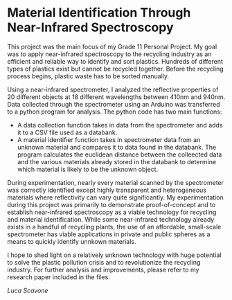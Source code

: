 # Material Identification Through Near-Infrared Spectroscopy

This project was the main focus of my Grade 11 Personal Project. My goal was to apply near-infrared spectroscopy to the recycling industry as an efficient and reliable way to identify and sort plastics. Hundreds of different types of plastics exist but cannot be recycled together. Before the recycling process begins, plastic waste has to be sorted manually.

Using a near-infrared spectrometer, I analyzed the reflective properties of 20 different objects at 18 different wavelengths between 410nm and 940nm. Data collected through the spectrometer using an Arduino was transferred to a python program for analysis. The python code has two main functions:

- A data collection function takes in data from the spectrometer and adds it to a CSV file used as a databank.
- A material identifier function takes in spectrometer data from an unknown material and compares it to data found in the databank. The program calculates the euclidean distance between the colleected data and the various materials already stored in the databank to determine which material is likely to be the unknown object. 

During experimentation, nearly every material scanned by the spectrometer was correctly identified except highly transparent and heterogeneous materials where reflectivity can vary quite significantly. My experimentation during this project was primarily to demonstrate proof-of-concept and to establish near-infrared spectroscopy as a viable technology for recycling and material identification. While some near-infrared technology already exists in a handful of recycling plants, the use of an affordable, small-scale spectrometer has viable applications in private and public spheres as a means to quickly identify unnkown materials.

I hope to shed light on a relatively unknown technology with huge potential to solve the plastic pollution crisis and to revolutionize the recycling industry. For further analysis and improvements, please refer to my research paper included in the files.

_Luca Scavone_
